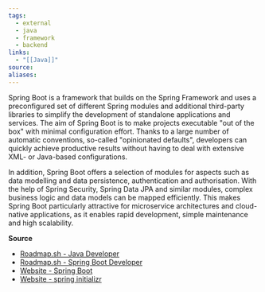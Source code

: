 ```yaml
---
tags:
  - external
  - java
  - framework
  - backend
links:
  - "[[Java]]"
source:
aliases:
---
```

Spring Boot is a framework that builds on the Spring Framework and uses a preconfigured set of different Spring modules and additional third-party libraries to simplify the development of standalone applications and services.
The aim of Spring Boot is to make projects executable "out of the box" with minimal configuration effort. Thanks to a large number of automatic conventions, so-called "opinionated defaults", developers can quickly achieve productive results without having to deal with extensive XML- or Java-based configurations.

In addition, Spring Boot offers a selection of modules for aspects such as data modelling and data persistence, authentication and authorisation. With the help of Spring Security, Spring Data JPA and similar modules, complex business logic and data models can be mapped efficiently. This makes Spring Boot particularly attractive for microservice architectures and cloud-native applications, as it enables rapid development, simple maintenance and high scalability.

**Source**
- [Roadmap.sh - Java Developer](https://roadmap.sh/java)
- [Roadmap.sh - Spring Boot Developer](https://roadmap.sh/spring-boot)
- [Website - Spring Boot](https://spring.io/projects/spring-boot)
- [Website - spring initializr](https://start.spring.io/)